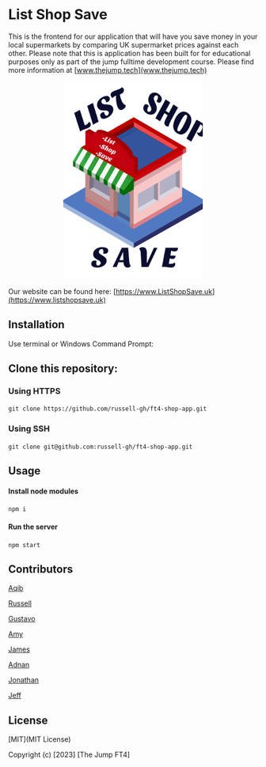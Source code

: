 # List Shop Save

This is the frontend for our application that will have you save money in your local supermarkets by comparing UK supermarket prices against each other.
Please note that this is application has been built for for educational purposes only as part of the jump fulltime development course. Please find more information at [www.thejump.tech](www.thejump.tech)

<p align="center">
<code><img height="400" alt="CSS" src="./Logos/ListShopSaveBig.png"></code>
</p>

Our website can be found here:
[https://www.ListShopSave.uk](https://www.listshopsave.uk)

## Installation

Use terminal or Windows Command Prompt:

## Clone this repository:

### Using HTTPS

`git clone https://github.com/russell-gh/ft4-shop-app.git`

### Using SSH

`git clone git@github.com:russell-gh/ft4-shop-app.git`

## Usage

#### Install node modules

`npm i`

#### Run the server

`npm start`

## Contributors

[Aqib](www.github.com/aqibshabir)

[Russell](https://www.github.com/russell-gh)

[Gustavo](https://www.github.com/Gunnar50)

[Amy](https://www.github.com/amy-monroe)

[James](https://www.github.com/jamescode22)

[Adnan](https://www.github.com/AdnanH155)

[Jonathan](https://www.github.com/JonathanBanerjee)

[Jeff](https://www.github.com/maverickjay1)

## License

[MIT](MIT License)

Copyright (c) [2023] [The Jump FT4]
